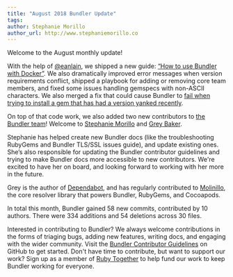 ```yaml
---
title: "August 2018 Bundler Update"
tags:
author: Stephanie Morillo
author_url: http://www.stephaniemorillo.co
---
```


Welcome to the August monthly update!

With the help of [@eanlain](https://github.com/eanlain), we shipped a new guide: [“How to use Bundler with Docker”](https://bundler.io/guides/bundler_docker_guide.html). We also dramatically improved error messages when version requirements conflict, shipped a playbook for adding or removing core team members, and fixed some issues handling gemspecs with non-ASCII characters. We also merged a fix that could cause Bundler to [fail when trying to install a gem that has had a version yanked recently](https://github.com/rubygems/bundler/pull/6675).

On top of that code work, we also added two new contributors to [the Bundler team](https://bundler.io/contributors.html)! Welcome to [Stephanie Morillo](https://www.twitter.com/radiomorillo) and [Grey Baker](https://twitter.com/greybaker).

Stephanie has helped create new Bundler docs (like the troubleshooting RubyGems and Bundler TLS/SSL issues guide), and update existing ones. She’s also responsible for updating the Bundler contributor guidelines and trying to make Bundler docs more accessible to new contributors. We're excited to have her on board, and looking forward to working with her more in the future.

Grey is the author of [Dependabot](https://dependabot.com), and has regularly contributed to [Molinillo](https://github.com/cocoapods/molinillo), the core resolver library that powers Bundler, RubyGems, and Cocoapods.

In total this month, Bundler gained 58 new commits, contributed by 10 authors. There were 334 additions and 54 deletions across 30 files.

Interested in contributing to Bundler? We always welcome contributions in the forms of triaging bugs, adding new features, writing docs, and engaging with the wider community. Visit the [Bundler Contributor Guidelines](https://github.com/rubygems/rubygems/blob/master/doc/bundler/contributing/README.md) on GitHub to get started. Don't have time to contribute, but want to support our work? Sign up as a member of [Ruby Together](https://rubytogether.org) to help fund our work to keep Bundler working for everyone.